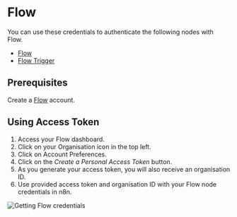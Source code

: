# Flow

You can use these credentials to authenticate the following nodes with Flow.
- [Flow](/integrations/nodes/n8n-nodes-base.flow/)
- [Flow Trigger](/integrations/trigger-nodes/n8n-nodes-base.flowTrigger/)

## Prerequisites

Create a [Flow](https://www.getflow.com/) account.

## Using Access Token

1. Access your Flow dashboard.
2. Click on your Organisation icon in the top left.
3. Click on Account Preferences.
4. Click on the *Create a Personal Access Token* button.
5. As you generate your access token, you will also receive an organisation ID.
6. Use provided access token and organisation ID with your Flow node credentials in n8n.

![Getting Flow credentials](/_images/integrations/credentials/flow/using-access-token.gif)

